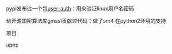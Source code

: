 pypi发布过一个包[user-auth](https://github.com/William-ZXS/user-auth)：用来验证linux用户名密码

给开源国密算法库gmssl贡献过代码：做了sm4  在python2环境的支持





项目

upnp